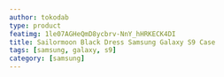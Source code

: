 ```yaml
---
author: tokodab
type: product
featimg: 1le07AGHeQmD8ycbrv-NnY_hHRKECK4DI
title: Sailormoon Black Dress Samsung Galaxy S9 Case
tags: [samsung, galaxy, s9]
category: [samsung]
---
```

